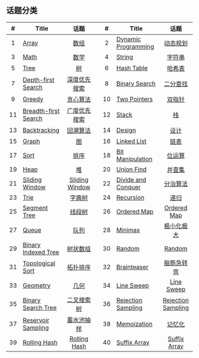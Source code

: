 <!--|This file generated by command(leetcode tag); DO NOT EDIT.            |-->
<!--+----------------------------------------------------------------------+-->
<!--|@author    openset <openset.wang@gmail.com>                           |-->
<!--|@link      https://github.com/openset                                 |-->
<!--|@home      https://github.com/openset/leetcode                        |-->
<!--+----------------------------------------------------------------------+-->

## 话题分类

| # | Title | 话题 | | # | Title | 话题 |
| :-: | - | :-: | - | :-: | - | :-: |
| 1 | [Array](https://github.com/openset/leetcode/tree/master/tag/array/README.md) | [数组](https://openset.github.io/tags/array/) | | 2 | [Dynamic Programming](https://github.com/openset/leetcode/tree/master/tag/dynamic-programming/README.md) | [动态规划](https://openset.github.io/tags/dynamic-programming/) | 
| 3 | [Math](https://github.com/openset/leetcode/tree/master/tag/math/README.md) | [数学](https://openset.github.io/tags/math/) | | 4 | [String](https://github.com/openset/leetcode/tree/master/tag/string/README.md) | [字符串](https://openset.github.io/tags/string/) | 
| 5 | [Tree](https://github.com/openset/leetcode/tree/master/tag/tree/README.md) | [树](https://openset.github.io/tags/tree/) | | 6 | [Hash Table](https://github.com/openset/leetcode/tree/master/tag/hash-table/README.md) | [哈希表](https://openset.github.io/tags/hash-table/) | 
| 7 | [Depth-first Search](https://github.com/openset/leetcode/tree/master/tag/depth-first-search/README.md) | [深度优先搜索](https://openset.github.io/tags/depth-first-search/) | | 8 | [Binary Search](https://github.com/openset/leetcode/tree/master/tag/binary-search/README.md) | [二分查找](https://openset.github.io/tags/binary-search/) | 
| 9 | [Greedy](https://github.com/openset/leetcode/tree/master/tag/greedy/README.md) | [贪心算法](https://openset.github.io/tags/greedy/) | | 10 | [Two Pointers](https://github.com/openset/leetcode/tree/master/tag/two-pointers/README.md) | [双指针](https://openset.github.io/tags/two-pointers/) | 
| 11 | [Breadth-first Search](https://github.com/openset/leetcode/tree/master/tag/breadth-first-search/README.md) | [广度优先搜索](https://openset.github.io/tags/breadth-first-search/) | | 12 | [Stack](https://github.com/openset/leetcode/tree/master/tag/stack/README.md) | [栈](https://openset.github.io/tags/stack/) | 
| 13 | [Backtracking](https://github.com/openset/leetcode/tree/master/tag/backtracking/README.md) | [回溯算法](https://openset.github.io/tags/backtracking/) | | 14 | [Design](https://github.com/openset/leetcode/tree/master/tag/design/README.md) | [设计](https://openset.github.io/tags/design/) | 
| 15 | [Graph](https://github.com/openset/leetcode/tree/master/tag/graph/README.md) | [图](https://openset.github.io/tags/graph/) | | 16 | [Linked List](https://github.com/openset/leetcode/tree/master/tag/linked-list/README.md) | [链表](https://openset.github.io/tags/linked-list/) | 
| 17 | [Sort](https://github.com/openset/leetcode/tree/master/tag/sort/README.md) | [排序](https://openset.github.io/tags/sort/) | | 18 | [Bit Manipulation](https://github.com/openset/leetcode/tree/master/tag/bit-manipulation/README.md) | [位运算](https://openset.github.io/tags/bit-manipulation/) | 
| 19 | [Heap](https://github.com/openset/leetcode/tree/master/tag/heap/README.md) | [堆](https://openset.github.io/tags/heap/) | | 20 | [Union Find](https://github.com/openset/leetcode/tree/master/tag/union-find/README.md) | [并查集](https://openset.github.io/tags/union-find/) | 
| 21 | [Sliding Window](https://github.com/openset/leetcode/tree/master/tag/sliding-window/README.md) | [Sliding Window](https://openset.github.io/tags/sliding-window/) | | 22 | [Divide and Conquer](https://github.com/openset/leetcode/tree/master/tag/divide-and-conquer/README.md) | [分治算法](https://openset.github.io/tags/divide-and-conquer/) | 
| 23 | [Trie](https://github.com/openset/leetcode/tree/master/tag/trie/README.md) | [字典树](https://openset.github.io/tags/trie/) | | 24 | [Recursion](https://github.com/openset/leetcode/tree/master/tag/recursion/README.md) | [递归](https://openset.github.io/tags/recursion/) | 
| 25 | [Segment Tree](https://github.com/openset/leetcode/tree/master/tag/segment-tree/README.md) | [线段树](https://openset.github.io/tags/segment-tree/) | | 26 | [Ordered Map](https://github.com/openset/leetcode/tree/master/tag/ordered-map/README.md) | [Ordered Map](https://openset.github.io/tags/ordered-map/) | 
| 27 | [Queue](https://github.com/openset/leetcode/tree/master/tag/queue/README.md) | [队列](https://openset.github.io/tags/queue/) | | 28 | [Minimax](https://github.com/openset/leetcode/tree/master/tag/minimax/README.md) | [极小化极大](https://openset.github.io/tags/minimax/) | 
| 29 | [Binary Indexed Tree](https://github.com/openset/leetcode/tree/master/tag/binary-indexed-tree/README.md) | [树状数组](https://openset.github.io/tags/binary-indexed-tree/) | | 30 | [Random](https://github.com/openset/leetcode/tree/master/tag/random/README.md) | [Random](https://openset.github.io/tags/random/) | 
| 31 | [Topological Sort](https://github.com/openset/leetcode/tree/master/tag/topological-sort/README.md) | [拓扑排序](https://openset.github.io/tags/topological-sort/) | | 32 | [Brainteaser](https://github.com/openset/leetcode/tree/master/tag/brainteaser/README.md) | [脑筋急转弯](https://openset.github.io/tags/brainteaser/) | 
| 33 | [Geometry](https://github.com/openset/leetcode/tree/master/tag/geometry/README.md) | [几何](https://openset.github.io/tags/geometry/) | | 34 | [Line Sweep](https://github.com/openset/leetcode/tree/master/tag/line-sweep/README.md) | [Line Sweep](https://openset.github.io/tags/line-sweep/) | 
| 35 | [Binary Search Tree](https://github.com/openset/leetcode/tree/master/tag/binary-search-tree/README.md) | [二叉搜索树](https://openset.github.io/tags/binary-search-tree/) | | 36 | [Rejection Sampling](https://github.com/openset/leetcode/tree/master/tag/rejection-sampling/README.md) | [Rejection Sampling](https://openset.github.io/tags/rejection-sampling/) | 
| 37 | [Reservoir Sampling](https://github.com/openset/leetcode/tree/master/tag/reservoir-sampling/README.md) | [蓄水池抽样](https://openset.github.io/tags/reservoir-sampling/) | | 38 | [Memoization](https://github.com/openset/leetcode/tree/master/tag/memoization/README.md) | [记忆化](https://openset.github.io/tags/memoization/) | 
| 39 | [Rolling Hash](https://github.com/openset/leetcode/tree/master/tag/rolling-hash/README.md) | [Rolling Hash](https://openset.github.io/tags/rolling-hash/) | | 40 | [Suffix Array](https://github.com/openset/leetcode/tree/master/tag/suffix-array/README.md) | [Suffix Array](https://openset.github.io/tags/suffix-array/) | 
